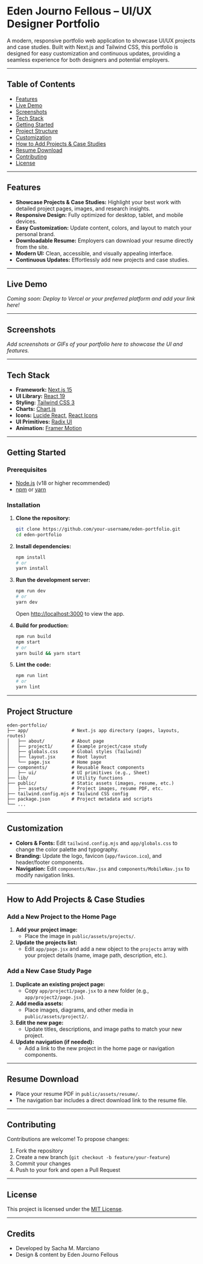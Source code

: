 # Eden Journo Fellous – UI/UX Designer Portfolio

A modern, responsive portfolio web application to showcase UI/UX projects and case studies. Built with Next.js and Tailwind CSS, this portfolio is designed for easy customization and continuous updates, providing a seamless experience for both designers and potential employers.

---

## Table of Contents
- [Features](#features)
- [Live Demo](#live-demo)
- [Screenshots](#screenshots)
- [Tech Stack](#tech-stack)
- [Getting Started](#getting-started)
- [Project Structure](#project-structure)
- [Customization](#customization)
- [How to Add Projects & Case Studies](#how-to-add-projects--case-studies)
- [Resume Download](#resume-download)
- [Contributing](#contributing)
- [License](#license)

---

## Features
- **Showcase Projects & Case Studies:** Highlight your best work with detailed project pages, images, and research insights.
- **Responsive Design:** Fully optimized for desktop, tablet, and mobile devices.
- **Easy Customization:** Update content, colors, and layout to match your personal brand.
- **Downloadable Resume:** Employers can download your resume directly from the site.
- **Modern UI:** Clean, accessible, and visually appealing interface.
- **Continuous Updates:** Effortlessly add new projects and case studies.

---

## Live Demo
*Coming soon: Deploy to Vercel or your preferred platform and add your link here!*

---

## Screenshots
*Add screenshots or GIFs of your portfolio here to showcase the UI and features.*

---

## Tech Stack
- **Framework:** [Next.js 15](https://nextjs.org/)
- **UI Library:** [React 19](https://react.dev/)
- **Styling:** [Tailwind CSS 3](https://tailwindcss.com/)
- **Charts:** [Chart.js](https://www.chartjs.org/)
- **Icons:** [Lucide React](https://lucide.dev/), [React Icons](https://react-icons.github.io/react-icons/)
- **UI Primitives:** [Radix UI](https://www.radix-ui.com/)
- **Animation:** [Framer Motion](https://www.framer.com/motion/)

---

## Getting Started

### Prerequisites
- [Node.js](https://nodejs.org/) (v18 or higher recommended)
- [npm](https://www.npmjs.com/) or [yarn](https://yarnpkg.com/)

### Installation
1. **Clone the repository:**
   ```bash
   git clone https://github.com/your-username/eden-portfolio.git
   cd eden-portfolio
   ```
2. **Install dependencies:**
   ```bash
   npm install
   # or
   yarn install
   ```
3. **Run the development server:**
   ```bash
   npm run dev
   # or
   yarn dev
   ```
   Open [http://localhost:3000](http://localhost:3000) to view the app.

4. **Build for production:**
   ```bash
   npm run build
   npm start
   # or
   yarn build && yarn start
   ```

5. **Lint the code:**
   ```bash
   npm run lint
   # or
   yarn lint
   ```

---

## Project Structure
```
eden-portfolio/
├── app/                # Next.js app directory (pages, layouts, routes)
│   ├── about/          # About page
│   ├── project1/       # Example project/case study
│   ├── globals.css     # Global styles (Tailwind)
│   ├── layout.jsx      # Root layout
│   └── page.jsx        # Home page
├── components/         # Reusable React components
│   ├── ui/             # UI primitives (e.g., Sheet)
├── lib/                # Utility functions
├── public/             # Static assets (images, resume, etc.)
│   ├── assets/         # Project images, resume PDF, etc.
├── tailwind.config.mjs # Tailwind CSS config
├── package.json        # Project metadata and scripts
└── ...
```

---

## Customization
- **Colors & Fonts:** Edit `tailwind.config.mjs` and `app/globals.css` to change the color palette and typography.
- **Branding:** Update the logo, favicon (`app/favicon.ico`), and header/footer components.
- **Navigation:** Edit `components/Nav.jsx` and `components/MobileNav.jsx` to modify navigation links.

---

## How to Add Projects & Case Studies

### Add a New Project to the Home Page
1. **Add your project image:**
   - Place the image in `public/assets/projects/`.
2. **Update the projects list:**
   - Edit `app/page.jsx` and add a new object to the `projects` array with your project details (name, image path, description, etc.).

### Add a New Case Study Page
1. **Duplicate an existing project page:**
   - Copy `app/project1/page.jsx` to a new folder (e.g., `app/project2/page.jsx`).
2. **Add media assets:**
   - Place images, diagrams, and other media in `public/assets/project2/`.
3. **Edit the new page:**
   - Update titles, descriptions, and image paths to match your new project.
4. **Update navigation (if needed):**
   - Add a link to the new project in the home page or navigation components.

---

## Resume Download
- Place your resume PDF in `public/assets/resume/`.
- The navigation bar includes a direct download link to the resume file.

---

## Contributing
Contributions are welcome! To propose changes:
1. Fork the repository
2. Create a new branch (`git checkout -b feature/your-feature`)
3. Commit your changes
4. Push to your fork and open a Pull Request

---

## License
This project is licensed under the [MIT License](LICENSE).

---

## Credits
- Developed by Sacha M. Marciano
- Design & content by Eden Journo Fellous


